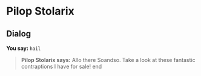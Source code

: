 # Pilop Stolarix
## Dialog

**You say:** `hail`



>**Pilop Stolarix says:** Allo there Soandso. Take a look at these fantastic contraptions I have for sale!
end
